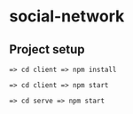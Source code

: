 # social-network

## Project setup
```
=> cd client => npm install
```

```
=> cd client => npm start
```
```
=> cd serve => npm start
```
